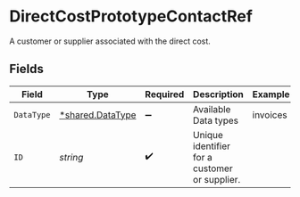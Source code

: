 # DirectCostPrototypeContactRef

A customer or supplier associated with the direct cost.


## Fields

| Field                                                      | Type                                                       | Required                                                   | Description                                                | Example                                                    |
| ---------------------------------------------------------- | ---------------------------------------------------------- | ---------------------------------------------------------- | ---------------------------------------------------------- | ---------------------------------------------------------- |
| `DataType`                                                 | [*shared.DataType](../../../pkg/models/shared/datatype.md) | :heavy_minus_sign:                                         | Available Data types                                       | invoices                                                   |
| `ID`                                                       | *string*                                                   | :heavy_check_mark:                                         | Unique identifier for a customer or supplier.              |                                                            |
